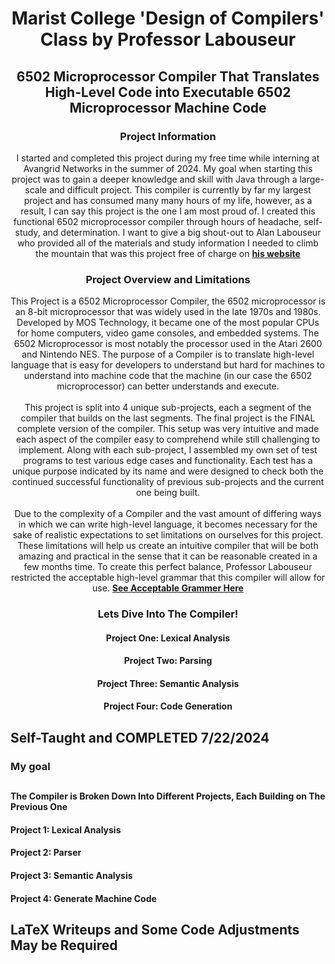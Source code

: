 <h1 align="center">Marist College 'Design of Compilers' Class by Professor Labouseur</h3> 

<h2 align="center">6502 Microprocessor Compiler That Translates High-Level Code into Executable 6502 Microprocessor Machine Code</h3>  
 <h3 align="center">Project Information</h4>
 <p align="center">
  I started and completed this project during my free time while interning at Avangrid Networks in the summer of 2024. My goal when starting this project was to gain a deeper knowledge and skill with Java through a large-scale and difficult project. This compiler is currently by far my largest project and has consumed many many hours of my life, however, as a result, I can say this project is the one I am most proud of. I created this functional 6502 microprocessor compiler through hours of headache, self-study, and determination. I want to give a big shout-out to Alan Labouseur who provided all of the materials and study information I needed to climb the mountain that was this project free of charge on <a href="https://www.labouseur.com/courses/compilers/"><strong>his website</strong></a>
 </p>
  <h3 align="center">Project Overview and Limitations</h3> 
  <p align="center">
  This Project is a 6502 Microprocessor Compiler, the 6502 microprocessor is an 8-bit microprocessor that was widely used in the late 1970s and 1980s. Developed by MOS Technology, it became one of the most popular CPUs for home computers, video game consoles, and embedded systems. The 6502 Microprocessor is most notably the processor used in the Atari 2600 and Nintendo NES. The purpose of a Compiler is to translate high-level language that is easy for developers to understand but hard for machines to understand into machine code that the machine (in our case the 6502 microprocessor) can better understands and execute. 
  <br />
  <br />
   This project is split into 4 unique sub-projects, each a segment of the compiler that builds on the last segments. The final project is the FINAL complete version of the compiler. This setup was very intuitive and made each aspect of the compiler easy to comprehend while still challenging to implement. Along with each sub-project, I assembled my own set of test programs to test various edge cases and functionality. Each test has a unique purpose indicated by its name and were designed to check both the continued successful functionality of previous sub-projects and the current one being built.
   <br />
   <br />
   Due to the complexity of a Compiler and the vast amount of differing ways in which we can write high-level language, it becomes necessary for the sake of realistic expectations to set limitations on ourselves for this project. These limitations will help us create an intuitive compiler that will be both amazing and practical in the sense that it can be reasonable created in a few months time. To create this perfect balance, Professor Labouseur restricted the acceptable high-level grammar that this compiler will allow for use. <a href="https://www.labouseur.com/courses/compilers/grammar.pdf"><strong>See Acceptable Grammer Here</strong></a>
  </p>
  <h3 align="center">Lets Dive Into The Compiler!</h3> 
  <p align="center">
  <h4 align="center">Project One: Lexical Analysis</h4> 
  <p align="center">
   
  </p>
  <h4 align="center">Project Two: Parsing </h4> 
  <h4 align="center">Project Three: Semantic Analysis</h4> 
  <h4 align="center">Project Four: Code Generation</h4> 
  </p>
</div>

## Self-Taught and COMPLETED 7/22/2024

### My goal
##
#### The Compiler is Broken Down Into Different Projects, Each Building on The Previous One

#### Project 1: Lexical Analysis
#### Project 2: Parser
#### Project 3: Semantic Analysis
#### Project 4: Generate Machine Code


## LaTeX Writeups and Some Code Adjustments May be Required


